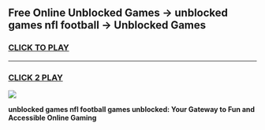 
## Free Online Unblocked Games → unblocked games nfl football → Unblocked Games
<h3>
<a href="https://premium.freeplayer.one?title=unblocked_games_nfl_football&ref=21F">CLICK TO PLAY</a></h3>
<hr>

<h3>
<a href="https://premium.freeplayer.one?title=unblocked_games_nfl_football&ref=21F">CLICK 2 PLAY</a>
  
</h3>

<a href="https://premium.freeplayer.one?title=unblocked_games_nfl_football&ref=21F/"><img src="https://clearcache.store/games.png"></a>


**unblocked games nfl football games unblocked: Your Gateway to Fun and Accessible Online Gaming**
